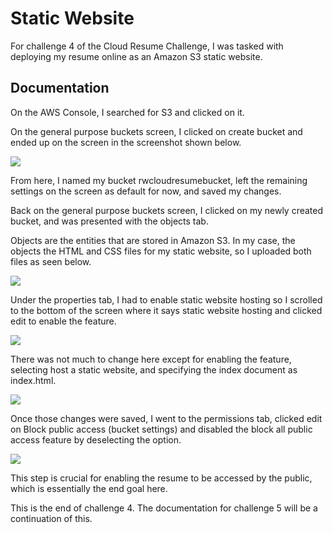
# Static Website

For challenge 4 of the Cloud Resume Challenge, I was tasked with deploying my resume online as an Amazon S3 static website.

## Documentation
On the AWS Console, I searched for S3 and clicked on it.

On the general purpose buckets screen, I clicked on create bucket and ended up on the screen in the screenshot shown below.

![](https://i.imgur.com/GOm5yfi.png)

From here, I named my bucket rwcloudresumebucket, left the remaining settings on the screen as default for now, and saved my changes.

Back on the general purpose buckets screen, I clicked on my newly created bucket, and was presented with the objects tab.

Objects are the entities that are stored in Amazon S3. In my case, the objects the HTML and CSS files for my static website, so I uploaded both files as seen below. 

![](https://i.imgur.com/TuOoe7z.png)

Under the properties tab, I had to enable static website hosting so I scrolled to the bottom of the screen where it says static website hosting and clicked edit to enable the feature. 

![](https://i.imgur.com/WTsl5Dl.png) 

There was not much to change here except for enabling the feature, selecting host a static website, and specifying the index document as index.html.

![](https://i.imgur.com/xJq6u3C.png)

Once those changes were saved, I went to the permissions tab, clicked edit on Block public access (bucket settings) and disabled the block all public access feature by deselecting the option. 

![](https://i.imgur.com/rnBy9Vh.png)

This step is crucial for enabling the resume to be accessed by the public, which is essentially the end goal here.

This is the end of challenge 4. The documentation for challenge 5 will be a continuation of this.



